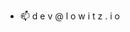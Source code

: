 - 📫 d e v @ l o w i t z . i o

<!---
lowitzdotio/lowitzdotio is a ✨ special ✨ repository because its `README.md` (this file) appears on your GitHub profile.
You can click the Preview link to take a look at your changes.
--->
